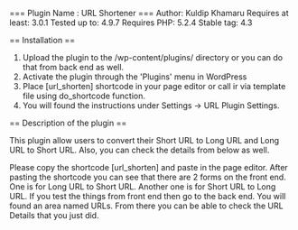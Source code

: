 === Plugin Name : URL Shortener ===
Author: Kuldip Khamaru
Requires at least: 3.0.1
Tested up to: 4.9.7
Requires PHP: 5.2.4
Stable tag: 4.3

== Installation ==

1. Upload the plugin to the /wp-content/plugins/ directory or you can do that from back end as well.
2. Activate the plugin through the 'Plugins' menu in WordPress
3. Place [url_shorten] shortcode in your page editor or call ir via template file using do_shortcode function.
4. You will found the instructions under Settings -> URL Plugin Settings.

== Description of the plugin ==

This plugin allow users to convert their Short URL to Long URL and Long URL to Short URL. Also, you can check the details from below as well.

Please copy the shortcode [url_shorten]  and paste in the page editor.
After pasting the shortcode you can see that there are 2 forms on the front end.
One is for Long URL to Short URL.
Another one is for Short URL to Long URL.
If you test the things from front end then go to the back end.
You will found an area named URLs.
From there you can be able to check the URL Details that you just did.

